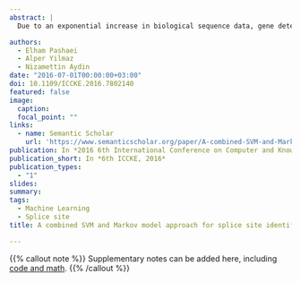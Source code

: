 ```yaml
---
abstract: |
  Due to an exponential increase in biological sequence data, gene detection has become one of the challenging tasks in computational biology. Splice site prediction is an essential part of the gene detection. Thus, it has great significance to develop efficient methods for accurately identifying splice sites. This paper introduces a novel algorithm to predict the splice sites based on support vector machine (SVM) and a new type of Markov chain model, namely DMM2. The proposed method shows great improvement over most of the current state of art methods, including MM1-SVM, Reduced MM1-SVM, SVM-B, LVMM, MM1-RF, MM2F-SVM, MCM-SVM, DM-SVM and DM2-AdaBoost. The repeated 10-fold cross validation was used to assess the performance of the method on the HS3D dataset. In addition, we applied it to NN269 dataset to examine the stability of the proposed method. The experimental results indicate that the new approach is feasible and efficient.

authors:
  - Elham Pashaei
  - Alper Yilmaz
  - Nizamettin Aydin
date: "2016-07-01T00:00:00+03:00"
doi: 10.1109/ICCKE.2016.7802140
featured: false
image:
  caption: 
  focal_point: ""
links:
  - name: Semantic Scholar
    url: 'https://www.semanticscholar.org/paper/A-combined-SVM-and-Markov-model-approach-for-splice-Pashaei-Yilmaz/e3fd7ad9b8d4474a0dbf0170d121a961eb61b960'
publication: In *2016 6th International Conference on Computer and Knowledge Engineering*
publication_short: In *6th ICCKE, 2016*
publication_types:
  - "1"
slides: 
summary: 
tags:
  - Machine Learning
  - Splice site
title: A combined SVM and Markov model approach for splice site identification

---
```


{{% callout note %}}
Supplementary notes can be added here, including [code and math](https://sourcethemes.com/academic/docs/writing-markdown-latex/).
{{% /callout %}}
